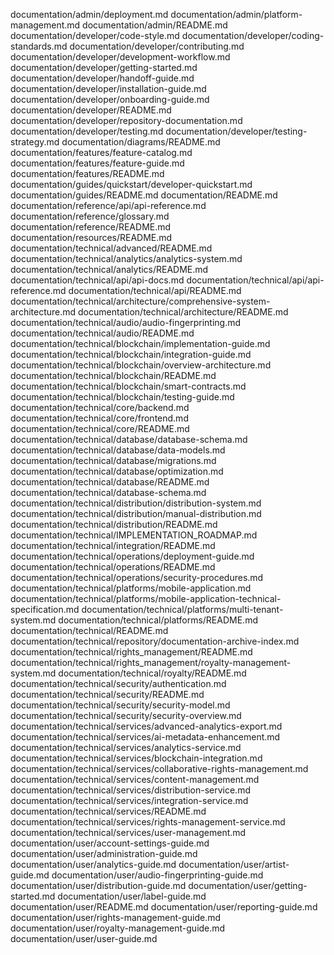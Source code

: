documentation/admin/deployment.md
documentation/admin/platform-management.md
documentation/admin/README.md
documentation/developer/code-style.md
documentation/developer/coding-standards.md
documentation/developer/contributing.md
documentation/developer/development-workflow.md
documentation/developer/getting-started.md
documentation/developer/handoff-guide.md
documentation/developer/installation-guide.md
documentation/developer/onboarding-guide.md
documentation/developer/README.md
documentation/developer/repository-documentation.md
documentation/developer/testing.md
documentation/developer/testing-strategy.md
documentation/diagrams/README.md
documentation/features/feature-catalog.md
documentation/features/feature-guide.md
documentation/features/README.md
documentation/guides/quickstart/developer-quickstart.md
documentation/guides/README.md
documentation/README.md
documentation/reference/api/api-reference.md
documentation/reference/glossary.md
documentation/reference/README.md
documentation/resources/README.md
documentation/technical/advanced/README.md
documentation/technical/analytics/analytics-system.md
documentation/technical/analytics/README.md
documentation/technical/api/api-docs.md
documentation/technical/api/api-reference.md
documentation/technical/api/README.md
documentation/technical/architecture/comprehensive-system-architecture.md
documentation/technical/architecture/README.md
documentation/technical/audio/audio-fingerprinting.md
documentation/technical/audio/README.md
documentation/technical/blockchain/implementation-guide.md
documentation/technical/blockchain/integration-guide.md
documentation/technical/blockchain/overview-architecture.md
documentation/technical/blockchain/README.md
documentation/technical/blockchain/smart-contracts.md
documentation/technical/blockchain/testing-guide.md
documentation/technical/core/backend.md
documentation/technical/core/frontend.md
documentation/technical/core/README.md
documentation/technical/database/database-schema.md
documentation/technical/database/data-models.md
documentation/technical/database/migrations.md
documentation/technical/database/optimization.md
documentation/technical/database/README.md
documentation/technical/database-schema.md
documentation/technical/distribution/distribution-system.md
documentation/technical/distribution/manual-distribution.md
documentation/technical/distribution/README.md
documentation/technical/IMPLEMENTATION_ROADMAP.md
documentation/technical/integration/README.md
documentation/technical/operations/deployment-guide.md
documentation/technical/operations/README.md
documentation/technical/operations/security-procedures.md
documentation/technical/platforms/mobile-application.md
documentation/technical/platforms/mobile-application-technical-specification.md
documentation/technical/platforms/multi-tenant-system.md
documentation/technical/platforms/README.md
documentation/technical/README.md
documentation/technical/repository/documentation-archive-index.md
documentation/technical/rights_management/README.md
documentation/technical/rights_management/royalty-management-system.md
documentation/technical/royalty/README.md
documentation/technical/security/authentication.md
documentation/technical/security/README.md
documentation/technical/security/security-model.md
documentation/technical/security/security-overview.md
documentation/technical/services/advanced-analytics-export.md
documentation/technical/services/ai-metadata-enhancement.md
documentation/technical/services/analytics-service.md
documentation/technical/services/blockchain-integration.md
documentation/technical/services/collaborative-rights-management.md
documentation/technical/services/content-management.md
documentation/technical/services/distribution-service.md
documentation/technical/services/integration-service.md
documentation/technical/services/README.md
documentation/technical/services/rights-management-service.md
documentation/technical/services/user-management.md
documentation/user/account-settings-guide.md
documentation/user/administration-guide.md
documentation/user/analytics-guide.md
documentation/user/artist-guide.md
documentation/user/audio-fingerprinting-guide.md
documentation/user/distribution-guide.md
documentation/user/getting-started.md
documentation/user/label-guide.md
documentation/user/README.md
documentation/user/reporting-guide.md
documentation/user/rights-management-guide.md
documentation/user/royalty-management-guide.md
documentation/user/user-guide.md
